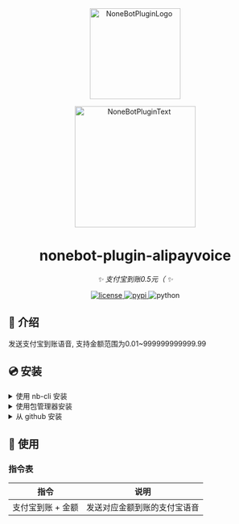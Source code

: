 <div align="center">
  <a href="https://v2.nonebot.dev/store"><img src="https://github.com/A-kirami/nonebot-plugin-template/blob/resources/nbp_logo.png" width="180" height="180" alt="NoneBotPluginLogo"></a>
  <br>
  <p><img src="https://github.com/A-kirami/nonebot-plugin-template/blob/resources/NoneBotPlugin.svg" width="240" alt="NoneBotPluginText"></p>
</div>

<div align="center">

# nonebot-plugin-alipayvoice

_✨ 支付宝到账0.5元（ ✨_


<a href="./LICENSE">
    <img src="https://img.shields.io/github/license/A-kirami/nonebot-plugin-alipayvoice.svg" alt="license">
</a>
<a href="https://pypi.python.org/pypi/nonebot-plugin-alipayvoice">
    <img src="https://img.shields.io/pypi/v/nonebot-plugin-alipayvoice.svg" alt="pypi">
</a>
<img src="https://img.shields.io/badge/python-3.8+-blue.svg" alt="python">

</div>

## 📖 介绍

发送支付宝到账语音, 支持金额范围为0.01~999999999999.99

## 💿 安装

<details>
<summary>使用 nb-cli 安装</summary>
在 nonebot2 项目的根目录下打开命令行, 输入以下指令即可安装

    nb plugin install nonebot-plugin-alipayvoice

</details>

<details>
<summary>使用包管理器安装</summary>
在 nonebot2 项目的插件目录下, 打开命令行, 根据你使用的包管理器, 输入相应的安装命令

<details>
<summary>pip</summary>

    pip install nonebot-plugin-alipayvoice
</details>
<details>
<summary>pdm</summary>

    pdm add nonebot-plugin-alipayvoice
</details>
<details>
<summary>poetry</summary>

    poetry add nonebot-plugin-alipayvoice
</details>
<details>
<summary>conda</summary>

    conda install nonebot-plugin-alipayvoice
</details>

打开 nonebot2 项目的 `bot.py` 文件, 在其中写入

    nonebot.load_plugin('nonebot_plugin_alipayvoice')

</details>

<details>
<summary>从 github 安装</summary>
在 nonebot2 项目的插件目录下, 打开命令行, 输入以下命令克隆此储存库

    git clone https://github.com/A-kirami/nonebot-plugin-alipayvoice.git

打开 nonebot2 项目的 `bot.py` 文件, 在其中写入

    nonebot.load_plugin('src.plugins.nonebot_plugin_alipayvoice')

</details>

## 🎉 使用
### 指令表
| 指令 | 说明 |
|:-----:|:----:|
| 支付宝到账 + 金额 | 发送对应金额到账的支付宝语音 |

